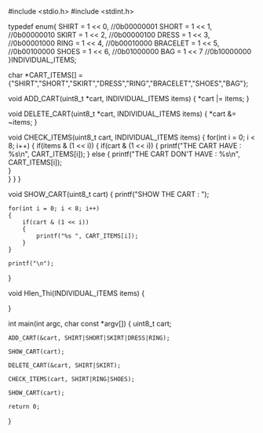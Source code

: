 #include <stdio.h>
#include <stdint.h>

typedef enum{
    SHIRT          = 1 << 0,   //0b00000001
    SHORT          = 1 << 1,   //0b00000010
    SKIRT          = 1 << 2,   //0b00000100
    DRESS          = 1 << 3,   //0b00001000
    RING           = 1 << 4,   //0b00010000
    BRACELET       = 1 << 5,   //0b00100000
    SHOES          = 1 << 6,   //0b01000000
    BAG            = 1 << 7    //0b10000000
}INDIVIDUAL_ITEMS;

char *CART_ITEMS[] = {"SHIRT","SHORT","SKIRT","DRESS","RING","BRACELET","SHOES","BAG"};

void ADD_CART(uint8_t *cart, INDIVIDUAL_ITEMS items)
{
    *cart |= items;
}

void DELETE_CART(uint8_t *cart, INDIVIDUAL_ITEMS items)
{
    *cart &= ~items;
}

void CHECK_ITEMS(uint8_t cart, INDIVIDUAL_ITEMS items)
{
    for(int i = 0; i < 8; i++)
    {
        if(items & (1 << i))
        {
            if(cart & (1 << i))
            {
                printf("THE CART HAVE : %s\n", CART_ITEMS[i]);
            }
            else
            {
                printf("THE CART DON'T HAVE : %s\n", CART_ITEMS[i]);  
            }              
        }
    }
}

void SHOW_CART(uint8_t cart)
{
    printf("SHOW THE CART : ");
    
    for(int i = 0; i < 8; i++)
    {
        if(cart & (1 << i))
        {
            printf("%s ", CART_ITEMS[i]);
        }
    }
    
    printf("\n");
}

void HIen_Thi(INDIVIDUAL_ITEMS items)
{

}

int main(int argc, char const *argv[])
{
    uint8_t cart;
    
    ADD_CART(&cart, SHIRT|SHORT|SKIRT|DRESS|RING);
    
    SHOW_CART(cart);
    
    DELETE_CART(&cart, SHIRT|SKIRT);

    CHECK_ITEMS(cart, SHIRT|RING|SHOES);
 
    SHOW_CART(cart);    

    return 0;
}

